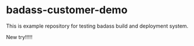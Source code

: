 # badass-customer-demo

This is example repository for testing badass build and deployment system.

New try!!!!!
